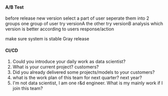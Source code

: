 
#### A/B Test
before release new version
select a part of user
seperate them into 2 groups
one group of user try versionA
the other try versionB
analysis which version is better according to users response/action

make sure system is stable
Gray release


#### CI/CD



1. Could you introduce your daily work as data scientist?
2. What is your current project? customers?
3. Did you already delivered some projects/models to your customers?
4. what is the work plan of this team for next quarter? next year?
5. I'm not data scientist, I am one r&d engineer. What is my mainly work if I join this team?
